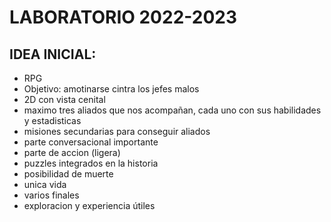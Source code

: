 # LABORATORIO 2022-2023

## IDEA INICIAL:

* RPG
* Objetivo: amotinarse cintra los jefes malos
* 2D con vista cenital
* maximo tres aliados que nos acompañan, cada uno con sus habilidades y estadisticas
* misiones secundarias para conseguir aliados
* parte conversacional importante
* parte de accion (ligera)
* puzzles integrados en la historia
* posibilidad de muerte
* unica vida
* varios finales
* exploracion y experiencia útiles
